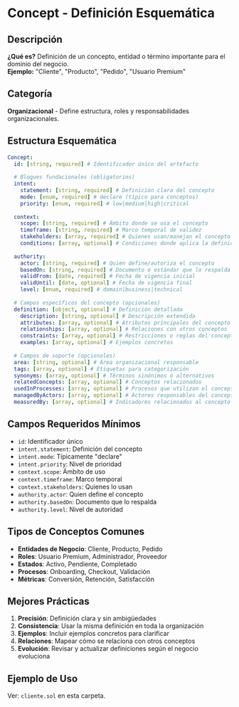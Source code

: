 # Concept - Definición Esquemática

## Descripción
**¿Qué es?** Definición de un concepto, entidad o término importante para el dominio del negocio.  
**Ejemplo:** "Cliente", "Producto", "Pedido", "Usuario Premium"

## Categoría
**Organizacional** - Define estructura, roles y responsabilidades organizacionales.

## Estructura Esquemática

```yaml
Concept:
  id: [string, required] # Identificador único del artefacto
  
  # Bloques fundacionales (obligatorios)
  intent:
    statement: [string, required] # Definición clara del concepto
    mode: [enum, required] # declare (típico para conceptos)
    priority: [enum, required] # low|medium|high|critical
  
  context:
    scope: [string, required] # Ámbito donde se usa el concepto
    timeframe: [string, required] # Marco temporal de validez
    stakeholders: [array, required] # Quienes usan/manejan el concepto
    conditions: [array, optional] # Condiciones donde aplica la definición
  
  authority:
    actor: [string, required] # Quien define/autoriza el concepto
    basedOn: [string, required] # Documento o estándar que lo respalda
    validFrom: [date, required] # Fecha de vigencia inicial
    validUntil: [date, optional] # Fecha de vigencia final
    level: [enum, required] # domain|business|technical
  
  # Campos específicos del concepto (opcionales)
  definition: [object, optional] # Definición detallada
    description: [string, optional] # Descripción extendida
    attributes: [array, optional] # Atributos principales del concepto
    relationships: [array, optional] # Relaciones con otros conceptos
    constraints: [array, optional] # Restricciones o reglas del concepto
    examples: [array, optional] # Ejemplos concretos
  
  # Campos de soporte (opcionales)
  area: [string, optional] # Área organizacional responsable
  tags: [array, optional] # Etiquetas para categorización
  synonyms: [array, optional] # Términos sinónimos o alternativos
  relatedConcepts: [array, optional] # Conceptos relacionados
  usedInProcesses: [array, optional] # Procesos que utilizan el concepto
  managedByActors: [array, optional] # Actores responsables del concepto
  measuredBy: [array, optional] # Indicadores relacionados al concepto
```

## Campos Requeridos Mínimos
- `id`: Identificador único
- `intent.statement`: Definición del concepto
- `intent.mode`: Típicamente "declare"
- `intent.priority`: Nivel de prioridad
- `context.scope`: Ámbito de uso
- `context.timeframe`: Marco temporal
- `context.stakeholders`: Quienes lo usan
- `authority.actor`: Quien define el concepto
- `authority.basedOn`: Documento que lo respalda
- `authority.level`: Nivel de autoridad

## Tipos de Conceptos Comunes
- **Entidades de Negocio**: Cliente, Producto, Pedido
- **Roles**: Usuario Premium, Administrador, Proveedor
- **Estados**: Activo, Pendiente, Completado
- **Procesos**: Onboarding, Checkout, Validación
- **Métricas**: Conversión, Retención, Satisfacción

## Mejores Prácticas
1. **Precisión**: Definición clara y sin ambigüedades
2. **Consistencia**: Usar la misma definición en toda la organización
3. **Ejemplos**: Incluir ejemplos concretos para clarificar
4. **Relaciones**: Mapear cómo se relaciona con otros conceptos
5. **Evolución**: Revisar y actualizar definiciones según el negocio evoluciona

## Ejemplo de Uso
Ver: `cliente.sol` en esta carpeta. 
